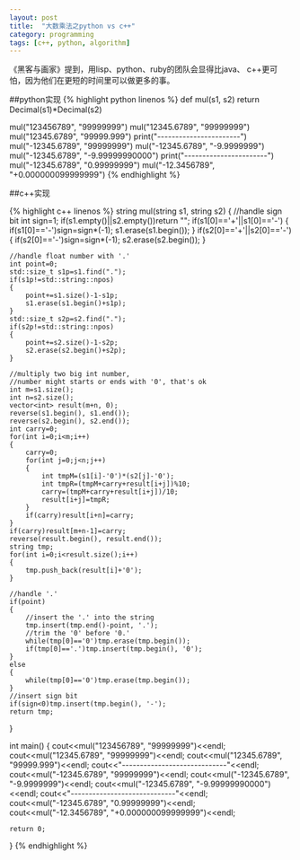 ```yaml
---
layout: post
title:  "大数乘法之python vs c++"
category: programming
tags: [c++, python, algorithm]
---
```


《黑客与画家》提到，用lisp、python、ruby的团队会显得比java、 c++更可怕，因为他们在更短的时间里可以做更多的事。

##python实现
{% highlight python linenos %}
def mul(s1, s2)
    return Decimal(s1)*Decimal(s2)

mul("123456789", "99999999")
mul("12345.6789", "99999999")
mul("12345.6789", "99999.999")
print("-----------------------")
mul("-12345.6789", "99999999")
mul("-12345.6789", "-9.9999999")
mul("-12345.6789", "-9.99999990000")
print("-----------------------")
mul("-12345.6789", "0.99999999")
mul("-12.3456789", "+0.000000099999999")
{% endhighlight %}

##c++实现

{% highlight c++ linenos %}
string mul(string s1, string s2)
{
	//handle sign bit
	int sign=1;
	if(s1.empty()||s2.empty())return "";
	if(s1[0]=='+'||s1[0]=='-')
	{
		if(s1[0]=='-')sign=sign*(-1);
		s1.erase(s1.begin());
	}
	if(s2[0]=='+'||s2[0]=='-')
	{
		if(s2[0]=='-')sign=sign*(-1);
		s2.erase(s2.begin());
	}

	//handle float number with '.'
	int point=0;
	std::size_t s1p=s1.find(".");
	if(s1p!=std::string::npos)
	{
		point+=s1.size()-1-s1p;
		s1.erase(s1.begin()+s1p);
	}
	std::size_t s2p=s2.find(".");
	if(s2p!=std::string::npos)
	{
		point+=s2.size()-1-s2p;
		s2.erase(s2.begin()+s2p);
	}

	//multiply two big int number, 
	//number might starts or ends with '0', that's ok
	int m=s1.size();
	int n=s2.size();
	vector<int> result(m+n, 0);
	reverse(s1.begin(), s1.end());
	reverse(s2.begin(), s2.end());
	int carry=0;
	for(int i=0;i<m;i++)
	{
		carry=0;
		for(int j=0;j<n;j++)
		{
			int tmpM=(s1[i]-'0')*(s2[j]-'0');
			int tmpR=(tmpM+carry+result[i+j])%10;
			carry=(tmpM+carry+result[i+j])/10;
			result[i+j]=tmpR;	
		}
		if(carry)result[i+n]=carry;
	}
	if(carry)result[m+n-1]=carry;
	reverse(result.begin(), result.end());
	string tmp;
	for(int i=0;i<result.size();i++)
	{
		tmp.push_back(result[i]+'0');
	}

	//handle '.'
	if(point)
	{
		//insert the '.' into the string
		tmp.insert(tmp.end()-point, '.');
		//trim the '0' before '0.'
		while(tmp[0]=='0')tmp.erase(tmp.begin());
		if(tmp[0]=='.')tmp.insert(tmp.begin(), '0');
	}
	else
	{
		while(tmp[0]=='0')tmp.erase(tmp.begin());
	}
	//insert sign bit
	if(sign<0)tmp.insert(tmp.begin(), '-');
	return tmp;
}

int main()
{
	cout<<mul("123456789", "99999999")<<endl;
	cout<<mul("12345.6789", "99999999")<<endl;
	cout<<mul("12345.6789", "99999.999")<<endl;
	cout<<"-----------------------------"<<endl;
	cout<<mul("-12345.6789", "99999999")<<endl;
	cout<<mul("-12345.6789", "-9.9999999")<<endl;
	cout<<mul("-12345.6789", "-9.99999990000")<<endl;
	cout<<"-----------------------------"<<endl;
	cout<<mul("-12345.6789", "0.99999999")<<endl;
	cout<<mul("-12.3456789", "+0.000000099999999")<<endl;

	return 0;
}
{% endhighlight %}



